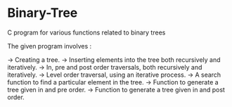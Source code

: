 # Binary-Tree
C program for various functions related to binary trees

The given program involves :

-> Creating a tree.
-> Inserting elements into the tree both recursively and iteratively.
-> In, pre and post order traversals, both recursively and iteratively.
-> Level order traversal, using an iterative process.
-> A search function to find a particular element in the tree.
-> Function to generate a tree given in and pre order.
-> Function to generate a tree given in and post order.
